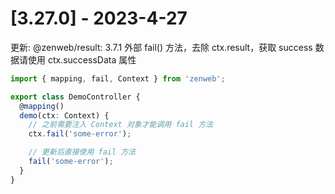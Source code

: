 # [3.27.0] - 2023-4-27

更新: @zenweb/result: 3.7.1 外部 fail() 方法，去除 ctx.result，获取 success 数据请使用 ctx.successData 属性 

```ts
import { mapping, fail, Context } from 'zenweb';

export class DemoController {
  @mapping()
  demo(ctx: Context) {
    // 之前需要注入 Context 对象才能调用 fail 方法
    ctx.fail('some-error');

    // 更新后直接使用 fail 方法
    fail('some-error');
  }
}
```
